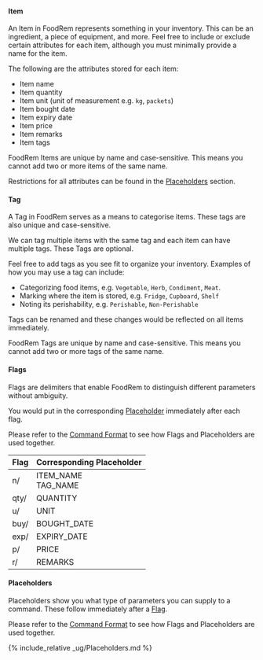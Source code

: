 <!-- markdownlint-disable-file first-line-h1 -->
#### Item

An Item in FoodRem represents something in your inventory. This can be an ingredient, a piece of equipment, and more. Feel free to include or exclude certain attributes for each item, although you must minimally provide a name for the item.

The following are the attributes stored for each item:

* Item name
* Item quantity
* Item unit (unit of measurement e.g. `kg`, `packets`)
* Item bought date
* Item expiry date
* Item price
* Item remarks
* Item tags

FoodRem Items are unique by name and case-sensitive. This means you cannot add two or more items of the same name.

Restrictions for all attributes can be found in the [Placeholders](#placeholders) section.

#### Tag

A Tag in FoodRem serves as a means to categorise items. These tags are also unique and case-sensitive.

We can tag multiple items with the same tag and each item can have multiple tags. These Tags are optional.

Feel free to add tags as you see fit to organize your inventory. Examples of how you may use a tag can include:

* Categorizing food items, e.g. `Vegetable`, `Herb`, `Condiment`, `Meat`.
* Marking where the item is stored, e.g. `Fridge`, `Cupboard`, `Shelf`
* Noting its perishability, e.g. `Perishable`, `Non-Perishable`

Tags can be renamed and these changes would be reflected on all items immediately.

FoodRem Tags are unique by name and case-sensitive. This means you cannot add two or more tags of the same name.

#### Flags

Flags are delimiters that enable FoodRem to distinguish different parameters without ambiguity.

You would put in the corresponding [Placeholder](#placeholders) immediately after each flag.

Please refer to the [Command Format](#command-format) to see how Flags and Placeholders are used together.

| Flag  | Corresponding Placeholder |
|-------|---------------------------|
| n/    | ITEM_NAME<br>TAG_NAME     |
| qty/  | QUANTITY                  |
| u/    | UNIT                      |
| buy/  | BOUGHT_DATE               |
| exp/  | EXPIRY_DATE               |
| p/    | PRICE                     |
| r/    | REMARKS                   |

#### Placeholders

Placeholders show you what type of parameters you can supply to a command. These follow immediately after a [Flag](#flag). 

Please refer to the [Command Format](#command-format) to see how Flags and Placeholders are used together.

{% include_relative _ug/Placeholders.md %}